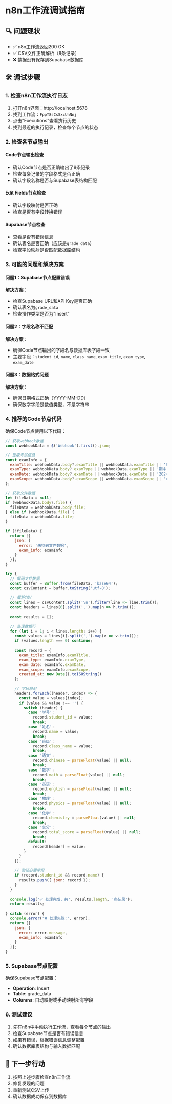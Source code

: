 # n8n工作流调试指南

## 🔍 问题现状

- ✅ n8n工作流返回200 OK
- ✅ CSV文件正确解析（8条记录）
- ❌ 数据没有保存到Supabase数据库

## 🛠️ 调试步骤

### 1. 检查n8n工作流执行日志

1. 打开n8n界面：http://localhost:5678
2. 找到工作流：`FppT8sCsSxcUnNnj`
3. 点击"Executions"查看执行历史
4. 找到最近的执行记录，检查每个节点的状态

### 2. 检查各节点输出

#### Code节点输出检查
- 确认Code节点是否正确输出了8条记录
- 检查每条记录的字段格式是否正确
- 确认字段名称是否与Supabase表结构匹配

#### Edit Fields节点检查
- 确认字段映射是否正确
- 检查是否有字段转换错误

#### Supabase节点检查
- 查看是否有错误信息
- 确认表名是否正确（应该是`grade_data`）
- 检查字段映射是否匹配数据库结构

### 3. 可能的问题和解决方案

#### 问题1：Supabase节点配置错误
**解决方案**：
- 检查Supabase URL和API Key是否正确
- 确认表名为`grade_data`
- 检查操作类型是否为"Insert"

#### 问题2：字段名称不匹配
**解决方案**：
- 确保Code节点输出的字段名与数据库表字段一致
- 主要字段：`student_id`, `name`, `class_name`, `exam_title`, `exam_type`, `exam_date`

#### 问题3：数据格式问题
**解决方案**：
- 确保日期格式正确（YYYY-MM-DD）
- 确保数字字段是数值类型，不是字符串

### 4. 推荐的Code节点代码

确保Code节点使用以下代码：

```javascript
// 获取webhook数据
const webhookData = $('Webhook').first().json;

// 提取考试信息
const examInfo = {
  examTitle: webhookData.body?.examTitle || webhookData.examTitle || '期中考试',
  examType: webhookData.body?.examType || webhookData.examType || '期中考试',
  examDate: webhookData.body?.examDate || webhookData.examDate || '2024-06-15',
  examScope: webhookData.body?.examScope || webhookData.examScope || 'class'
};

// 获取文件数据
let fileData = null;
if (webhookData.body?.file) {
  fileData = webhookData.body.file;
} else if (webhookData.file) {
  fileData = webhookData.file;
}

if (!fileData) {
  return [{
    json: {
      error: '未找到文件数据',
      exam_info: examInfo
    }
  }];
}

try {
  // 解码文件数据
  const buffer = Buffer.from(fileData, 'base64');
  const csvContent = buffer.toString('utf-8');
  
  // 解析CSV
  const lines = csvContent.split('\n').filter(line => line.trim());
  const headers = lines[0].split(',').map(h => h.trim());
  
  const results = [];
  
  // 处理数据行
  for (let i = 1; i < lines.length; i++) {
    const values = lines[i].split(',').map(v => v.trim());
    if (values.length === 0) continue;
    
    const record = {
      exam_title: examInfo.examTitle,
      exam_type: examInfo.examType,
      exam_date: examInfo.examDate,
      exam_scope: examInfo.examScope,
      created_at: new Date().toISOString()
    };
    
    // 字段映射
    headers.forEach((header, index) => {
      const value = values[index];
      if (value && value !== '') {
        switch (header) {
          case '学号':
            record.student_id = value;
            break;
          case '姓名':
            record.name = value;
            break;
          case '班级':
            record.class_name = value;
            break;
          case '语文':
            record.chinese = parseFloat(value) || null;
            break;
          case '数学':
            record.math = parseFloat(value) || null;
            break;
          case '英语':
            record.english = parseFloat(value) || null;
            break;
          case '物理':
            record.physics = parseFloat(value) || null;
            break;
          case '化学':
            record.chemistry = parseFloat(value) || null;
            break;
          case '总分':
            record.total_score = parseFloat(value) || null;
            break;
          default:
            record[header] = value;
        }
      }
    });
    
    // 验证必要字段
    if (record.student_id && record.name) {
      results.push({ json: record });
    }
  }
  
  console.log('✅ 处理完成，共', results.length, '条记录');
  return results;
  
} catch (error) {
  console.error('❌ 处理失败:', error);
  return [{
    json: {
      error: error.message,
      exam_info: examInfo
    }
  }];
}
```

### 5. Supabase节点配置

确保Supabase节点配置：
- **Operation**: Insert
- **Table**: grade_data
- **Columns**: 自动映射或手动映射所有字段

### 6. 测试建议

1. 先在n8n中手动执行工作流，查看每个节点的输出
2. 检查Supabase节点是否有错误信息
3. 如果有错误，根据错误信息调整配置
4. 确认数据库表结构与输入数据匹配

## 🎯 下一步行动

1. 按照上述步骤检查n8n工作流
2. 修复发现的问题
3. 重新测试CSV上传
4. 确认数据成功保存到数据库 